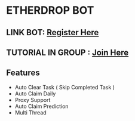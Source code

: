 # ETHERDROP BOT

## LINK BOT: [Register Here](https://t.me/fomo/app?startapp=ref_OQITG)
## TUTORIAL IN GROUP : [Join Here](https://t.me/sansxgroup)

## Features
- Auto Clear Task ( Skip Completed Task )
- Auto Claim Daily
- Proxy Support
- Auto Claim Prediction
- Multi Thread
